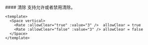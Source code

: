 <cn>
#### 清除
支持允许或者禁用清除。
</cn>

```vue
<template>
  <Space vertical>
    <Rate :allowClear="true" :value="3" />  allowClear = true
    <Rate :allowClear="false" :value="3" /> allowClear = false
  </Space>
</template>
```